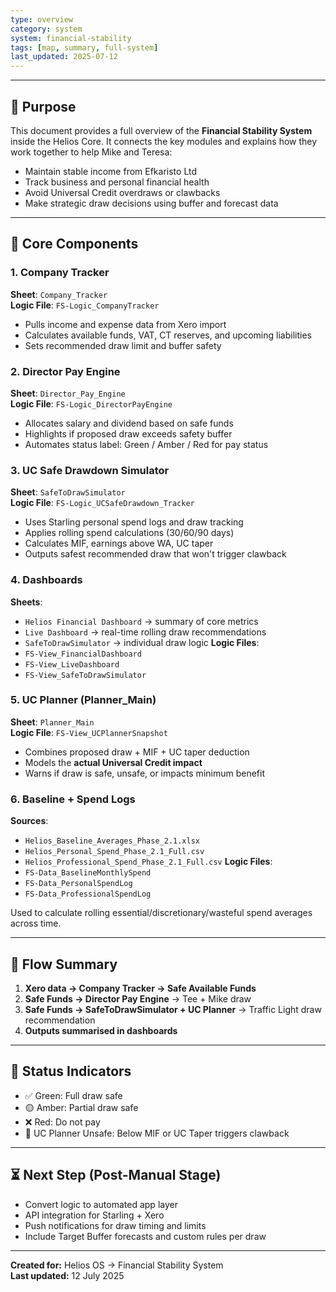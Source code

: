 ```yaml
---
type: overview
category: system
system: financial-stability
tags: [map, summary, full-system]
last_updated: 2025-07-12
---
```


---

## 🔧 Purpose
This document provides a full overview of the **Financial Stability System** inside the Helios Core. It connects the key modules and explains how they work together to help Mike and Teresa:

- Maintain stable income from Efkaristo Ltd
- Track business and personal financial health
- Avoid Universal Credit overdraws or clawbacks
- Make strategic draw decisions using buffer and forecast data

---

## 🧩 Core Components

### 1. **Company Tracker**  
**Sheet**: `Company_Tracker`  
**Logic File**: `FS-Logic_CompanyTracker`
- Pulls income and expense data from Xero import
- Calculates available funds, VAT, CT reserves, and upcoming liabilities
- Sets recommended draw limit and buffer safety

### 2. **Director Pay Engine**  
**Sheet**: `Director_Pay_Engine`  
**Logic File**: `FS-Logic_DirectorPayEngine`
- Allocates salary and dividend based on safe funds
- Highlights if proposed draw exceeds safety buffer
- Automates status label: Green / Amber / Red for pay status

### 3. **UC Safe Drawdown Simulator**  
**Sheet**: `SafeToDrawSimulator`  
**Logic File**: `FS-Logic_UCSafeDrawdown_Tracker`
- Uses Starling personal spend logs and draw tracking
- Applies rolling spend calculations (30/60/90 days)
- Calculates MIF, earnings above WA, UC taper
- Outputs safest recommended draw that won't trigger clawback

### 4. **Dashboards**  
**Sheets**:
- `Helios Financial Dashboard` → summary of core metrics
- `Live Dashboard` → real-time rolling draw recommendations
- `SafeToDrawSimulator` → individual draw logic
**Logic Files**:
- `FS-View_FinancialDashboard`
- `FS-View_LiveDashboard`
- `FS-View_SafeToDrawSimulator`

### 5. **UC Planner (Planner_Main)**  
**Sheet**: `Planner_Main`  
**Logic File**: `FS-View_UCPlannerSnapshot`
- Combines proposed draw + MIF + UC taper deduction
- Models the **actual Universal Credit impact**
- Warns if draw is safe, unsafe, or impacts minimum benefit

### 6. **Baseline + Spend Logs**  
**Sources**:
- `Helios_Baseline_Averages_Phase_2.1.xlsx`
- `Helios_Personal_Spend_Phase_2.1_Full.csv`
- `Helios_Professional_Spend_Phase_2.1_Full.csv`
**Logic Files**:
- `FS-Data_BaselineMonthlySpend`
- `FS-Data_PersonalSpendLog`
- `FS-Data_ProfessionalSpendLog`

Used to calculate rolling essential/discretionary/wasteful spend averages across time.

---

## 🔁 Flow Summary
1. **Xero data → Company Tracker → Safe Available Funds**
2. **Safe Funds → Director Pay Engine** → Tee + Mike draw
3. **Safe Funds → SafeToDrawSimulator + UC Planner** → Traffic Light draw recommendation
4. **Outputs summarised in dashboards**

---

## 📌 Status Indicators
- ✅ Green: Full draw safe
- 🟡 Amber: Partial draw safe
- ❌ Red: Do not pay
- 🧮 UC Planner Unsafe: Below MIF or UC Taper triggers clawback

---

## ⏳ Next Step (Post-Manual Stage)
- Convert logic to automated app layer
- API integration for Starling + Xero
- Push notifications for draw timing and limits
- Include Target Buffer forecasts and custom rules per draw

---

**Created for:** Helios OS → Financial Stability System  
**Last updated:** 12 July 2025

